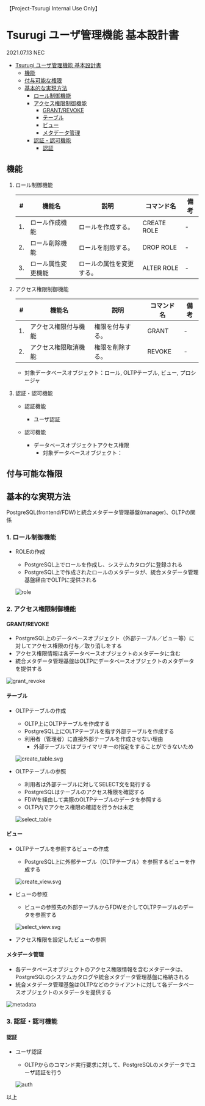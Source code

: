 【Project-Tsurugi Internal Use Only】

# Tsurugi ユーザ管理機能 基本設計書

2021.07.13 NEC

<!-- TOC -->

- [Tsurugi ユーザ管理機能 基本設計書](#tsurugi-%E3%83%A6%E3%83%BC%E3%82%B6%E7%AE%A1%E7%90%86%E6%A9%9F%E8%83%BD-%E5%9F%BA%E6%9C%AC%E8%A8%AD%E8%A8%88%E6%9B%B8)
  - [機能](#%E6%A9%9F%E8%83%BD)
  - [付与可能な権限](#%E4%BB%98%E4%B8%8E%E5%8F%AF%E8%83%BD%E3%81%AA%E6%A8%A9%E9%99%90)
  - [基本的な実現方法](#%E5%9F%BA%E6%9C%AC%E7%9A%84%E3%81%AA%E5%AE%9F%E7%8F%BE%E6%96%B9%E6%B3%95)
    - [ロール制御機能](#%E3%83%AD%E3%83%BC%E3%83%AB%E5%88%B6%E5%BE%A1%E6%A9%9F%E8%83%BD)
    - [アクセス権限制御機能](#%E3%82%A2%E3%82%AF%E3%82%BB%E3%82%B9%E6%A8%A9%E9%99%90%E5%88%B6%E5%BE%A1%E6%A9%9F%E8%83%BD)
      - [GRANT/REVOKE](#grantrevoke)
      - [テーブル](#%E3%83%86%E3%83%BC%E3%83%96%E3%83%AB)
      - [ビュー](#%E3%83%93%E3%83%A5%E3%83%BC)
      - [メタデータ管理](#%E3%83%A1%E3%82%BF%E3%83%87%E3%83%BC%E3%82%BF%E7%AE%A1%E7%90%86)
    - [認証・認可機能](#%E8%AA%8D%E8%A8%BC%E3%83%BB%E8%AA%8D%E5%8F%AF%E6%A9%9F%E8%83%BD)
      - [認証](#%E8%AA%8D%E8%A8%BC)

<!-- /TOC -->

## 機能

1. ロール制御機能

    | # | 機能名 | 説明 | コマンド名 | 備考 |
    |---|---|---|---|---|
    |1. | ロール作成機能      | ロールを作成する。       | CREATE ROLE | - |
    |2. | ロール削除機能      | ロールを削除する。       | DROP ROLE  | - |
    |3. | ロール属性変更機能  | ロールの属性を変更する。 | ALTER ROLE | - |

1. アクセス権限制御機能

    | # | 機能名 | 説明 | コマンド名 | 備考 |
    |---|---|---|---|---|
    |1. | アクセス権限付与機能  | 権限を付与する。  | GRANT | - |
    |2. | アクセス権限取消機能  | 権限を削除する。  | REVOKE | - |

    - 対象データベースオブジェクト：ロール, OLTPテーブル, ビュー, プロシージャ

1. 認証・認可機能

    - 認証機能
      - ユーザ認証

    - 認可機能
      - データベースオブジェクトアクセス権限
        - 対象データベースオブジェクト：

## 付与可能な権限

## 基本的な実現方法

PostgreSQL(frontend/FDW)と統合メタデータ管理基盤(manager)、OLTPの関係

### 1. ロール制御機能

- ROLEの作成

  - PostgreSQL上でロールを作成し、システムカタログに登録される
  - PostgreSQL上で作成されたロールのメタデータが、統合メタデータ管理基盤経由でOLTPに提供される

  ![role](images/UserManagement_BD/role.svg)

### 2. アクセス権限制御機能

#### GRANT/REVOKE

- PostgreSQL上のデータベースオブジェクト（外部テーブル／ビュー等）に対してアクセス権限の付与／取り消しをする
- アクセス権限情報は各データベースオブジェクトのメタデータに含む
- 統合メタデータ管理基盤はOLTPにデータベースオブジェクトのメタデータを提供する

![grant_revoke](images/UserManagement_BD/grant_revoke.svg)

#### テーブル

- OLTPテーブルの作成
  - OLTP上にOLTPテーブルを作成する
  - PostgreSQL上にOLTPテーブルを指す外部テーブルを作成する
  - 利用者（管理者）に直接外部テーブルを作成させない理由
    - 外部テーブルではプライマリキーの指定をすることができないため

  ![create_table.svg](images/UserManagement_BD/create_table.svg)

- OLTPテーブルの参照
  - 利用者は外部テーブルに対してSELECT文を発行する
  - PostgreSQLはテーブルのアクセス権限を確認する
  - FDWを経由して実際のOLTPテーブルのデータを参照する
  - OLTP内でアクセス権限の確認を行うかは未定

  ![select_table](images/UserManagement_BD/select_table.svg)

#### ビュー

- OLTPテーブルを参照するビューの作成
  - PostgreSQL上に外部テーブル（OLTPテーブル）を参照するビューを作成する

  ![create_view.svg](images/UserManagement_BD/create_view.svg)

- ビューの参照
  - ビューの参照先の外部テーブルからFDWを介してOLTPテーブルのデータを参照する

  ![select_view.svg](images/UserManagement_BD/select_view.svg)

- アクセス権限を設定したビューの参照

#### メタデータ管理

- 各データベースオブジェクトのアクセス権限情報を含むメタデータは、PostgreSQLのシステムカタログや統合メタデータ管理基盤に格納される
- 統合メタデータ管理基盤はOLTPなどのクライアントに対して各データベースオブジェクトのメタデータを提供する

![metadata](images/UserManagement_BD/metadata.svg)

### 3. 認証・認可機能

#### 認証

- ユーザ認証
  - OLTPからのコマンド実行要求に対して、PostgreSQLのメタデータでユーザ認証を行う

  ![auth](images/UserManagement_BD/auth.svg)

以上
